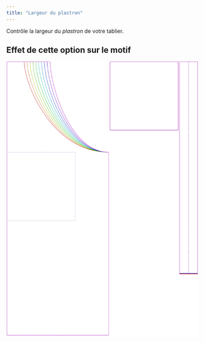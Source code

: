 ```yaml
---
title: "Largeur du plastron"
---
```


Contrôle la largeur du _plastron_ de votre tablier.

## Effet de cette option sur le motif

![Cette image montre l'effet de cette option en superposant plusieurs variantes qui ont une valeur différente pour cette option](albert_bibwidth_sample.svg "Effet de cette option sur le motif")
